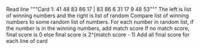 Read line
"""Card 1: 41 48 83 86 17 | 83 86 6 31 17 9 48 53"""
The left is list of winning numbers and the right is list of random
Compare list of winning numbers to some random list of numbers.
For each number in random list, if the number is in the winning numbers, add match score
If no match score, final score is 0
else final score is 2^(match score - 1)
Add all final score for each line of card
